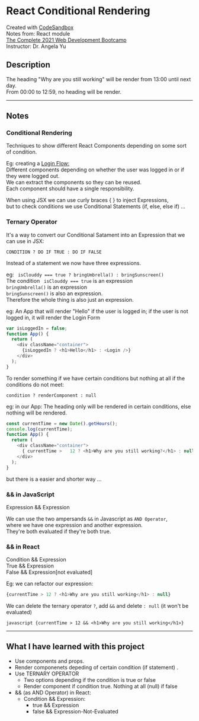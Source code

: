 # React Conditional Rendering
Created with [CodeSandbox](https://codesandbox.io/)  
Notes from: React module  
[The Complete 2021 Web Development Bootcamp](https://www.udemy.com/course/the-complete-web-development-bootcamp/)  
Instructor: Dr. Angela Yu


## Description

The heading "Why are you still working" will be render from 13:00 until next day.       
From 00:00 to 12:59, no heading will be render.

---

## Notes 

### Conditional Rendering
Techniques to show different React Components depending on some sort of condition.

Eg: creating a [Login Flow:](https://github.com/ChristianVillalba/react_conditional_rendering_login_form.git)          
Different components depending on whether the user was logged in or if they were logged out.         
We can extract the components so they can be reused.       
Each component should have a single responsibility.    

When using JSX we can use curly braces { } to inject Expressions,     
but to check conditions we use Conditional Statements (if, else, else if) ...

### Ternary Operator
It's a way to convert our Conditional Satament into an Expression that we can use in JSX:
```
CONDITION ? DO IF TRUE : DO IF FALSE
```
Instead of a statement we now have three expressions. 

eg: ```  isClouddy === true ? bringUmbrella() : bringSunscreen() ```     
The condition ```  isClouddy === true ```  is an expression      
```bringUmbrella()``` is an expression     
``` bringSunscreen() ``` is also an expression.     
Therefore the whole thing is also just an expression.     

eg: An App that will render "Hello" if the user is logged in; if the user is not logged in, it will render the Login Form 
```javascript
var isLoggedIn = false;
function App() {
  return (
    <div className="container">
      {isLoggedIn ? <h1>Hello</h1> : <Login />}
    </div>
  );
}
```

To render something if we have certain conditions but nothing at all if the conditions do not meet:       
```
condition ? renderComponent : null
```
eg: in our App: The heading only will be rendered in certain conditions, else nothing will be rendered.      
```javascript
const currentTime = new Date().getHours();
console.log(currentTime);
function App() {
  return (
    <div className="container">
      { currentTime >   12 ? <h1>Why are you still working?</h1> : null}
    </div>
  );
}
```
but there is a easier and shorter way ...


### && in JavaScript 
Expression && Expression      

We can use the two ampersands ```&&``` in Javascript as ```AND Operator```,     
where we have one expression and another expression.     
They're both evaluated if they're both true.     

### && in React
Condition && Expression     
True && Expression     
False && Expression[not evaluated]     

Eg: we can refactor our expression:     
```javascript 
{currentTime > 12 ? <h1>Why are you still working</h1> : null} 
```    
We can delete the ternary operator ```?```, add ```&&``` and delete ```: null``` (it won't be evaluated)     
```
javascript {currentTime > 12 && <h1>Why are you still working</h1>} 
```    




---
## What I have learned with this project

* Use components and props.
* Render componenets depeding of certain condition (if statement) .
* Use TERNARY OPERATOR
    * Two options depending if the condition is true or false
    * Render component if condition true. Nothing at all (null) if false 
* && (as AND Operator) in React:    
    * Condition && Expression:
      * true && Expression
      * false && Expression-Not-Evaluated
